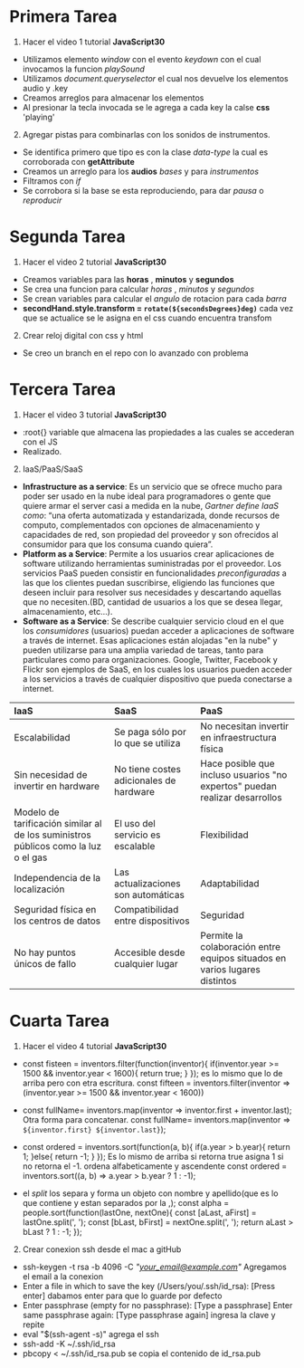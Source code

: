 Primera Tarea
=============
1. Hacer el video 1 tutorial **JavaScript30**
 * Utilizamos elemento _window_ con el evento _keydown_ con el cual invocamos la funcion _playSound_ 
 * Utilizamos _document.queryselector_ el cual nos devuelve los elementos audio y .key
 * Creamos arreglos para almacenar los elementos
 * Al presionar la tecla invocada se le agrega a cada key la calse **css** 'playing'

2. Agregar pistas para combinarlas con los sonidos de instrumentos.
 * Se identifica primero que tipo es con la clase _data-type_ la cual es corroborada con **getAttribute** 
 * Creamos un arreglo para los **audios**  _bases_ y para _instrumentos_
 * Filtramos con _if_
 * Se corrobora si la base se esta reproduciendo, para dar _pausa_ o _reproducir_

Segunda Tarea
=============
1. Hacer el video 2 tutorial **JavaScript30**
  * Creamos variables para las **horas** , **minutos** y **segundos**
  * Se crea una funcion para calcular _horas_ , _minutos_ y _segundos_
  * Se crean variables para calcular el _angulo_ de rotacion para cada _barra_  
  * __secondHand.style.transform = `rotate(${secondsDegrees}deg)`__ cada vez que se actualice se le asigna en el css cuando encuentra transfom

2. Crear reloj digital con css y html
  * Se creo un branch en el repo con lo avanzado con problema

Tercera Tarea
=============
1. Hacer el video 3 tutorial **JavaScript30**
  * :root{} variable que almacena las propiedades a las cuales se accederan con el JS
  * Realizado.

2. IaaS/PaaS/SaaS
  * __Infrastructure as a service__: Es un servicio que se ofrece mucho para poder ser usado en la nube ideal para programadores o gente que quiere armar el server casi a medida en la nube,  _Gartner define IaaS como_: “una oferta automatizada y estandarizada, donde recursos de computo, complementados con opciones de almacenamiento y capacidades de red, son propiedad del proveedor y son ofrecidos al consumidor para que los consuma cuando quiera”. 
  * __Platform as a Service__: Permite a los usuarios crear aplicaciones de software utilizando herramientas suministradas por el proveedor. Los servicios PaaS pueden consistir en funcionalidades _preconfiguradas_ a las que los clientes puedan suscribirse, eligiendo las funciones que deseen incluir para resolver sus necesidades y descartando aquellas que no necesiten.(BD, cantidad de usuarios a los que se desea llegar, almacenamiento, etc...).
  * __Software as a Service__: Se describe cualquier servicio cloud en el que los _consumidores_ (usuarios) puedan acceder a aplicaciones de software a través de internet. Esas aplicaciones están alojadas "en la nube" y pueden utilizarse para una amplia variedad de tareas, tanto para particulares como para organizaciones. Google, Twitter, Facebook y Flickr son ejemplos de SaaS, en los cuales los usuarios pueden acceder a los servicios a través de cualquier dispositivo que pueda conectarse a internet.

| IaaS          | SaaS          | PaaS  |
| :-------------|:-------------| :-----|
|Escalabilidad  |Se paga sólo por lo que se utiliza|No necesitan invertir en infraestructura física|
|Sin necesidad de invertir en hardware| No tiene costes adicionales de hardware|Hace posible que incluso usuarios "no expertos" puedan realizar desarrollos|
|Modelo de tarificación similar al de los suministros públicos como la luz o el gas| El uso del servicio es escalable |Flexibilidad|
|Independencia de la localización|Las actualizaciones son automáticas|Adaptabilidad|
|Seguridad física en los centros de datos|Compatibilidad entre dispositivos|Seguridad|
|No hay puntos únicos de fallo|Accesible desde cualquier lugar|Permite la colaboración entre equipos situados en varios lugares distintos|

Cuarta Tarea
=============
1. Hacer el video 4 tutorial **JavaScript30**
  * const fisteen = inventors.filter(function(inventor){
      if(inventor.year >= 1500 && inventor.year < 1600){
        return true;
      }
    });
    es lo mismo que lo de arriba pero con etra escritura.
    const fifteen = inventors.filter(inventor =>(inventor.year >= 1500 && inventor.year < 1600))

  * const fullName= inventors.map(inventor => inventor.first + inventor.last);
    Otra forma para concatenar.
    const fullName= inventors.map(inventor => `${inventor.first} ${inventor.last}`);

  * const ordered = inventors.sort(function(a, b){
      if(a.year > b.year){
        return 1;
      }else{
        return -1;
      }
    });
    Es lo mismo de arriba si retorna true asigna 1 si no retorna el -1. ordena alfabeticamente y ascendente
    const ordered = inventors.sort((a, b) => a.year > b.year ? 1 : -1);

  * el _split_ los separa y forma un objeto con nombre y apellido(que es lo que contiene y estan separados por la ,);
    const alpha = people.sort(function(lastOne, nextOne){
      const [aLast, aFirst] = lastOne.split(', ');
      const [bLast, bFirst] = nextOne.split(', ');
      return aLast > bLast ? 1 : -1;
    });
2. Crear conexion ssh desde el mac a gitHub

  * ssh-keygen -t rsa -b 4096 -C _"your_email@example.com"_ Agregamos el email a la conexion
  * Enter a file in which to save the key (/Users/you/.ssh/id_rsa): [Press enter] dabamos enter para que lo guarde por defecto
  * Enter passphrase (empty for no passphrase): [Type a passphrase]
    Enter same passphrase again: [Type passphrase again] ingresa la clave y repite
  * eval "$(ssh-agent -s)" agrega el ssh
  * ssh-add -K ~/.ssh/id_rsa 
  * pbcopy < ~/.ssh/id_rsa.pub se copia el contenido de id_rsa.pub



